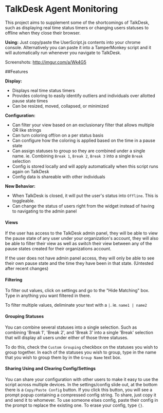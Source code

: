 # TalkDesk Agent Monitoring

This project aims to supplement some of the shortcomings of TalkDesk, such as displaying real time status timers or changing users statuses to offline when they close their browser.

**Using:** Just copy/paste the UserScript.js contents into your chrome console. Alternatively you can paste it into a TamperMonkey script and it will automatically run whenever you navigate to TalkDesk.

Screenshots: http://imgur.com/a/Wk4G5

##Features

**Display:**
* Displays real time status timers
* Provides coloring to easily identify outliers and individuals over allotted pause state times
* Can be resized, moved, collapsed, or minimized

**Configuration:**
* Can filter your view based on an exclusionary filter that allows multiple OR like strings
* Can turn coloring off/on on a per status basis
* Can configure how the coloring is applied based on the time in a pause state
* Can assign statuses to group so they are combined under a single name. ie. Combining `Break 1`, `Break 2`, `Break 3` into a single `Break` selection
* Config is stored locally and will apply automatically when this script runs again on TalkDesk
* Config data is shareable with other individuals

**New Behavior:**
* When TalkDesk is closed, it will put the user's status into `Offline`. This is toggleable.
* Can change the status of users right from the widget instead of having to navigating to the admin panel

#### Views
If the user has access to the TalkDesk admin panel, they will be able to view the pause state of any user under your organization's account, they will also be able to filter their view as well as switch their view between any of the pause states created for their organizations account.

If the user does not have admin panel access, they will only be able to see their own pause state and the time they have been in that state. (Untested after recent changes)


#### Filtering
To filter out values, click on settings and go to the "Hide Matching" box. Type in anything you want filtered in there. 

To filter multiple values, deliminate your text with a `|`. ie. `name1 | name2`

#### Grouping Statuses
You can combine several statuses into a single selection. Such as combining 'Break 1', 'Break 2', and 'Break 3' into a single 'Break' selection that will display all users under either of those three statuses.

To do this, check the `Custom Grouping` checkbox on the statuses you wish to group together. In each of the statuses you wish to group, type in the name that you wish to group them by in the `Group Name` text box.

#### Sharing Using and Clearing Config/Settings
You can share your configuration with other users to make it easy to use the script across multiple devices. In the settings/config slide out, at the bottom there is a `Copy/Paste Config` button. If you click this button, you will see a prompt popup containing a compressed config string. To share, just copy it and send it to whomever. To use someone elses config, paste their config in the prompt to replace the existing one. To erase your config, type `{}`.

